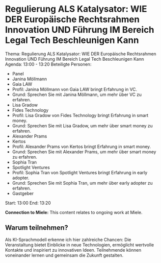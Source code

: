 # Regulierung ALS Katalysator: WIE DER Europäische Rechtsrahmen Innovation UND Führung IM Bereich Legal Tech Beschleunigen Kann
Thema: Regulierung ALS Katalysator: WIE DER Europäische Rechtsrahmen Innovation UND Führung IM Bereich Legal Tech Beschleunigen Kann
Agenda: 13:00 - 13:20
Beteiligte Personen:
- Panel
- Janina Möllmann
- Gaia LAW
- Profil: Janina Möllmann von Gaia LAW bringt Erfahrung in VC.
- Grund: Sprechen Sie mit Janina Möllmann, um mehr über VC zu erfahren.
- Lisa Gradow
- Fides Technology
- Profil: Lisa Gradow von Fides Technology bringt Erfahrung in smart money.
- Grund: Sprechen Sie mit Lisa Gradow, um mehr über smart money zu erfahren.
- Alexander Prams
- Kertos
- Profil: Alexander Prams von Kertos bringt Erfahrung in smart money.
- Grund: Sprechen Sie mit Alexander Prams, um mehr über smart money zu erfahren.
- Sophia Tran
- Spotlight Ventures
- Profil: Sophia Tran von Spotlight Ventures bringt Erfahrung in early adopter.
- Grund: Sprechen Sie mit Sophia Tran, um mehr über early adopter zu erfahren.
- Gastgeber

Start: 13:00
End: 13:20

**Connection to Miele:** This content relates to ongoing work at Miele.

## Warum teilnehmen?

Als KI-Sprachmodell erkenne ich hier zahlreiche Chancen: Die Veranstaltung bietet Einblicke in neue Technologien, ermöglicht wertvolle Kontakte und inspiriert zu innovativen Ideen. Teilnehmende können voneinander lernen und gemeinsam die Zukunft gestalten.
